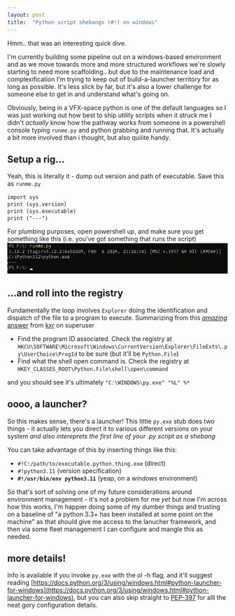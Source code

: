 ```yaml
---
layout: post
title:  "Python script shebangs (#!) on windows"
---
```



Hmm.. that was an interesting quick dive.

I'm currently building some pipeline out on a windows-based environment and as we move towards more and more structured workflows we're slowly starting to need more scaffolding.. but due to the maintenance load and complexification I'm trying to keep out of build-a-launcher territory for as long as possible. It's less slick by far, but it's also a lower challenge for someone else to get in and understand what's going on.

Obviously, being in a VFX-space python is one of the default languages so I was just working out how best to ship utility scripts when it struck me I didn't _actually_ know how the pathway works from someone in a powershell console typing `runme.py` and python grabbing and running that. It's actually a bit more involved than i thought, but also quiiite handy.

## Setup a rig...

Yeah, this is literally it - dump out version and path of executable. Save this as `runme.py`
```
import sys
print (sys.version)
print (sys.executable)
print ("---")
```
For plumbing purposes, open powershell up, and make sure you get something like this (i.e. you've got something that runs the script)
![powershell output](/assets/images/windows_python_runme.png)

## ...and roll into the registry
Fundamentally the loop involves `Explorer` doing the identification and dispatch of the file to a program to execute. Summarizing from this [_amazing_ answer](https://superuser.com/a/1715213) from [kxr](https://superuser.com/users/554351/kxr) on superuser

- Find the program ID associated. Check the registry at `HKCU\SOFTWARE\Microsoft\Windows\CurrentVersion\Explorer\FileExts\.py\UserChoice\ProgId` to be sure (but it'll be `Python.File`)
- Find what the shell open command is. Check the registry at `HKEY_CLASSES_ROOT\Python.File\shell\open\command`

and you should see it's ultimately `"C:\WINDOWS\py.exe" "%L" %*`

## oooo, a launcher?

So this makes sense, there's a launcher! This little `py.exe` stub does two things - it actually lets you direct it to various different versions on your system _and also intereprets the first line of your .py script as a shebang_

You can take advantage of this by inserting things like this:
- `#!C:/path/to/executable.python.thing.exe` (direct)
- `#!python3.11` (version specification)
- **`#!/usr/bin/env python3.11`** (yeap, on a _windows_ environment)

So that's sort of solving one of my future considerations around environment management - it's not a problem for me _yet_ but now I'm across how this works, I'm happier doing some of my dumber things and trusting on a baseline of "a python 3.3+ has been installed at some point on the machine" as that should give me access to the lanucher framework, and then via some fleet management I can configure and mangle this as needed. 


## more details!
Info is available if you invoke `py.exe` with the ol -h flag, and it'll suggest reading [https://docs.python.org/3/using/windows.html#python-launcher-for-windows](https://docs.python.org/3/using/windows.html#python-launcher-for-windows), but you can also skip straight to [PEP-397](https://peps.python.org/pep-0397/) for alll the neat gory configuration details.